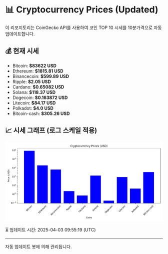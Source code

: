 
# 📊 Cryptocurrency Prices (Updated)

이 리포지토리는 CoinGecko API를 사용하여 코인 TOP 10 시세를 10분가격으로 자동 업데이트합니다.

## 💰 현재 시세
- Bitcoin: **$83622 USD**
- Ethereum: **$1815.81 USD**
- Binancecoin: **$599.89 USD**
- Ripple: **$2.05 USD**
- Cardano: **$0.65082 USD**
- Solana: **$118.37 USD**
- Dogecoin: **$0.163872 USD**
- Litecoin: **$84.17 USD**
- Polkadot: **$4.0 USD**
- Bitcoin-cash: **$305.26 USD**

## 📈 시세 그래프 (로그 스케일 적용)
![Crypto Prices](crypto_prices.png)

⏳ 업데이트 시간: 2025-04-03 09:55:19 (UTC)

---
자동 업데이트 봇에 의해 관리됩니다.
